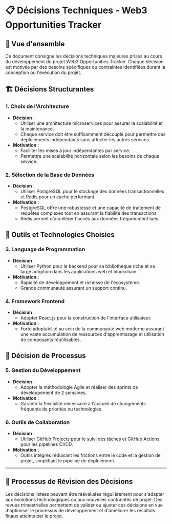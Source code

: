 # 📋 Décisions Techniques - Web3 Opportunities Tracker

## 🎯 Vue d'ensemble

Ce document consigne les décisions techniques majeures prises au cours du développement du projet Web3 Opportunities Tracker.
 Chaque décision est motivée par des besoins spécifiques ou contraintes identifiées durant la conception ou l'exécution du projet.

## 🏗️ Décisions Structurantes

### 1. **Choix de l'Architecture**
- **Décision** : 
  - Utiliser une architecture microservices pour assurer la scalabilité et la maintenance.
  - Chaque service doit être suffisamment découplé pour permettre des déploiements indépendants sans affecter les autres services.
- **Motivation** : 
  - Faciliter les mises à jour indépendantes par service.
  - Permettre une scalabilité horizontale selon les besoins de chaque service.

### 2. **Sélection de la Base de Données**
- **Décision** : 
  - Utiliser PostgreSQL pour le stockage des données transactionnelles et Redis pour un cache performant.
- **Motivation** :
  - PostgreSQL offre une robustesse et une capacité de traitement de requêtes complexes tout en assurant la fiabilité des transactions.
  - Redis permet d'accélérer l'accès aux données fréquemment lues.

## 🔧 Outils et Technologies Choisies

### 3. **Language de Programmation**
- **Décision** :
  - Utiliser Python pour le backend pour sa bibliothèque riche et sa large adoption dans les applications web et blockchain.
- **Motivation** :
  - Rapidité de développement et richesse de l'écosystème.
  - Grande communauté assurant un support continu.

### 4. **Framework Frontend**
- **Décision** :
  - Adopter React.js pour la construction de l'interface utilisateur.
- **Motivation** :
  - Forte adoptabilité au sein de la communauté web moderne assurant une vaste accumulation de ressources d'apprentissage et utilisation de composants réutilisables.

## 🔄 Décision de Processus

### 5. **Gestion du Développement**
- **Décision** :
  - Adopter la méthodologie Agile et réaliser des sprints de développement de 2 semaines.
- **Motivation** :
  - Garantir la flexibilité nécessaire à l'accueil de changements fréquents de priorités ou technologies.

### 6. **Outils de Collaboration**
- **Décision** :
  - Utiliser GitHub Projects pour le suivi des tâches et GitHub Actions pour les pipelines CI/CD.
- **Motivation** :
  - Outils intégrés réduisant les frictions entre le code et la gestion de projet, simplifiant le pipeline de déploiement.

---

## 🔄 Processus de Révision des Décisions

Les décisions listées peuvent être réévaluées régulièrement pour s'adapter aux évolutions technologiques ou aux nouvelles contraintes de projet. 
Des revues trimestrielles permettent de valider ou ajuster ces décisions en vue d'optimiser le processus de développement et d'améliorer les résultats finaux atteints par le projet.
